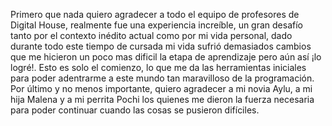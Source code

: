 Primero que nada quiero agradecer a todo el equipo de profesores de Digital House, realmente fue una experiencia increíble, un gran desafío tanto por el contexto inédito actual como por mi vida personal, dado durante todo este tiempo de cursada mi vida sufrió demasiados cambios que me hicieron un poco mas dificil la etapa de aprendizaje pero aún así ¡lo logré!. 
Esto es solo el comienzo, lo que me da las herramientas iniciales para poder adentrarme a este mundo tan maravilloso de la programación.
Por último y no menos importante, quiero agradecer a mi novia Aylu, a mi hija Malena y a mi perrita Pochi los quienes me dieron la fuerza necesaria para poder continuar cuando las cosas se pusieron difíciles.